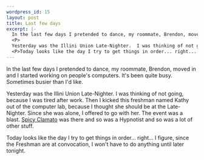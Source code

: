 ```yaml
--- 
wordpress_id: 15
layout: post
title: Last few days
excerpt: |-
  In the last few days I pretended to dance, my roommate, Brendon, moved in and I started working on people's computers.  It's been quite busy.  Sometimes busier than I'd like.
  <P>
  Yesterday was the Illini Union Late-Nighter.  I was thinking of not going, because I was tired after work.  Then I kicked this freshman named Kathy out of the computer lab, because I thought she should be at the Late-Nighter.  Since she was alone, I offered to go with her.  The event was a blast.  <A HREF='http://www.spicyclamato.org'>Spicy Clamato</A> was there and so was a Hypnotist and so was a lot of other stuff.
  <P>Today looks like the day I try to get things in order... right...  I figure, since the Freshman are at convocation, I won't have to do anything until later tonight.
---
```

In the last few days I pretended to dance, my roommate, Brendon, moved in and I started working on people's computers.  It's been quite busy.  Sometimes busier than I'd like.
<P>
Yesterday was the Illini Union Late-Nighter.  I was thinking of not going, because I was tired after work.  Then I kicked this freshman named Kathy out of the computer lab, because I thought she should be at the Late-Nighter.  Since she was alone, I offered to go with her.  The event was a blast.  <A HREF='http://www.spicyclamato.org'>Spicy Clamato</A> was there and so was a Hypnotist and so was a lot of other stuff.
<P>Today looks like the day I try to get things in order... right...  I figure, since the Freshman are at convocation, I won't have to do anything until later tonight.
